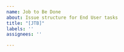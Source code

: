 ```yaml
---
name: Job to Be Done
about: Issue structure for End User tasks
title: "[JTB]"
labels: ''
assignees: ''

---
```



